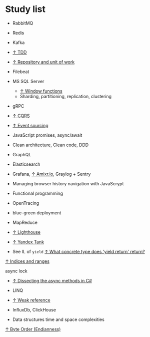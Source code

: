 # Study list

* RabbitMQ

* Redis

* Kafka

* [↑ TDD](https://www.youtube.com/watch?v=a7BvGBT0gFw)

* [↑ Repository and unit of work](https://www.c-sharpcorner.com/article/repository-and-unitofwork-pattern-part-2/)

* Filebeat

* MS SQL Server
  * [↑ Window functions](https://docs.microsoft.com/en-us/sql/t-sql/queries/select-over-clause-transact-sql?view=sql-server-ver15)
  * Sharding, partitioning, replication, clustering

* gRPC

* [↑ CQRS](https://www.youtube.com/watch?v=xKKVW94F2bc)

* [↑ Event sourcing](https://microservices.io/patterns/data/event-sourcing.html)

* JavaScript promises, async/await

* Clean architecture, Clean code, DDD

* GraphQL

* Elasticsearch

* Grafana, [↑ Amixr.io](https://amixr.io), Graylog + Sentry

* Managing browser history navigation with JavaScrypt

* Functional programming

* OpenTracing

* blue-green deployment

* MapReduce

* [↑ Lighthouse](https://developers.google.com/web/tools/lighthouse)

* [↑ Yandex Tank](https://github.com/yandex/yandex-tank)

* See IL of `yield` [↑ What concrete type does 'yield return' return?](https://stackoverflow.com/questions/3454395/what-concrete-type-does-yield-return-return)

[↑ Indices and ranges](https://docs.microsoft.com/en-us/dotnet/csharp/whats-new/csharp-8#indices-and-ranges)

async lock

* [↑ Dissecting the async methods in C#](https://devblogs.microsoft.com/premier-developer/dissecting-the-async-methods-in-c/)

* LINQ

* [↑ Weak reference](https://docs.microsoft.com/en-us/dotnet/api/system.weakreference?view=netcore-3.1)

* InfluxDb, ClickHouse

* Data structures time and space complexities

[↑ Byte Order (Endianness)](https://www.youtube.com/watch?v=_wk_nZVuY0Q)